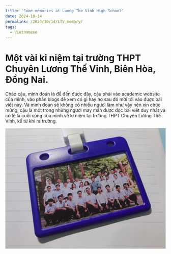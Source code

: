```yaml
---
title: 'Some memories at Luong The Vinh High School'
date: 2024-10-14
permalink: /2024/10/14/LTV_memory/
tags:
  - Vietnamese
---
```


# Một vài kỉ niệm tại trường THPT Chuyên Lương Thế Vinh, Biên Hòa, Đồng Nai.

Chào cậu, mình đoán là để đến được đây, cậu phải vào academic website của mình, vào phần blogs để xem có gì hay ho sau đó mới tới vào được bài viết này. Và mình đoán sẽ không có nhiều người làm như vậy nên xin chúc mừng, cậu là một trong những người may mắn được đọc bài viết duy nhất và có lẽ là cuối cùng của mình về kỉ niệm tại trường THPT Chuyên Lương Thế Vinh, kể từ khi ra trường.

<img src="../images/anhlop.JPG" alt="Anh lop">